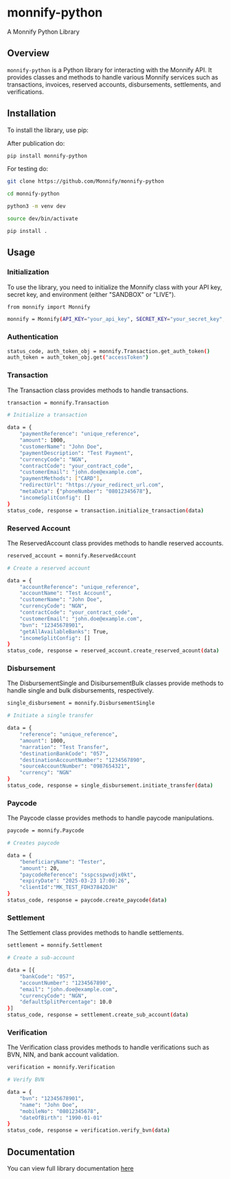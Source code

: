 # monnify-python
A Monnify Python Library

## Overview

`monnify-python` is a Python library for interacting with the Monnify API. It provides classes and methods to handle various Monnify services such as transactions, invoices, reserved accounts, disbursements, settlements, and verifications.

## Installation

To install the library, use pip:

After publication do:

```sh
pip install monnify-python
```

For testing do:
```sh
git clone https://github.com/Monnify/monnify-python

cd monnify-python

python3 -m venv dev

source dev/bin/activate

pip install .
```

## Usage

### Initialization
To use the library, you need to initialize the Monnify class with your API key, secret key, and environment (either "SANDBOX" or "LIVE").

```sh
from monnify import Monnify

monnify = Monnify(API_KEY="your_api_key", SECRET_KEY="your_secret_key", ENV="SANDBOX")
```
### Authentication

```sh
status_code, auth_token_obj = monnify.Transaction.get_auth_token()
auth_token = auth_token_obj.get("accessToken")
```

### Transaction
The Transaction class provides methods to handle transactions.

```sh
transaction = monnify.Transaction

# Initialize a transaction

data = {
    "paymentReference": "unique_reference",
    "amount": 1000,
    "customerName": "John Doe",
    "paymentDescription": "Test Payment",
    "currencyCode": "NGN",
    "contractCode": "your_contract_code",
    "customerEmail": "john.doe@example.com",
    "paymentMethods": ["CARD"],
    "redirectUrl": "https://your_redirect_url.com",
    "metaData": {"phoneNumber": "08012345678"},
    "incomeSplitConfig": []
}
status_code, response = transaction.initialize_transaction(data)
```



### Reserved Account
The ReservedAccount class provides methods to handle reserved accounts.

```sh
reserved_account = monnify.ReservedAccount

# Create a reserved account

data = {
    "accountReference": "unique_reference",
    "accountName": "Test Account",
    "customerName": "John Doe",
    "currencyCode": "NGN",
    "contractCode": "your_contract_code",
    "customerEmail": "john.doe@example.com",
    "bvn": "12345678901",
    "getAllAvailableBanks": True,
    "incomeSplitConfig": []
}
status_code, response = reserved_account.create_reserved_acount(data)
```


### Disbursement

The DisbursementSingle and DisibursementBulk classes provide methods to handle single and bulk disbursements, respectively.

```sh
single_disbursement = monnify.DisbursementSingle

# Initiate a single transfer

data = {
    "reference": "unique_reference",
    "amount": 1000,
    "narration": "Test Transfer",
    "destinationBankCode": "057",
    "destinationAccountNumber": "1234567890",
    "sourceAccountNumber": "0987654321",
    "currency": "NGN"
}
status_code, response = single_disbursement.initiate_transfer(data)
```

### Paycode

The Paycode classe provides methods to handle paycode manipulations.

```sh
paycode = monnify.Paycode

# Creates paycode

data = {
    "beneficiaryName": "Tester",
    "amount": 20,
    "paycodeReference": "sspcsspwvdjx0kt",
    "expiryDate": "2025-03-23 17:00:26",
    "clientId":"MK_TEST_FDH37842DJH"
}
status_code, response = paycode.create_paycode(data)
```


### Settlement
The Settlement class provides methods to handle settlements.

```sh
settlement = monnify.Settlement

# Create a sub-account

data = [{
    "bankCode": "057",
    "accountNumber": "1234567890",
    "email": "john.doe@example.com",
    "currencyCode": "NGN",
    "defaultSplitPercentage": 10.0
}]
status_code, response = settlement.create_sub_account(data)
```

### Verification
The Verification class provides methods to handle verifications such as BVN, NIN, and bank account validation.

```sh
verification = monnify.Verification

# Verify BVN

data = {
    "bvn": "12345678901",
    "name": "John Doe",
    "mobileNo": "08012345678",
    "dateOfBirth": "1990-01-01"
}
status_code, response = verification.verify_bvn(data)
```

## Documentation

You can view full library documentation [here](https://github.com/monnify/monnify-python/tree/main/docs/monnify/index.md)
